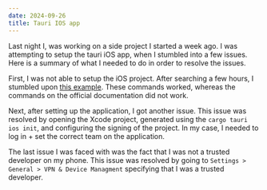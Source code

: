 ```yaml
---
date: 2024-09-26
title: Tauri IOS app
---
```


Last night I, was working on a side project I started a week ago. I was attempting to setup the tauri iOS app, when I stumbled into a few issues. Here is a summary of what I needed to do in order to resolve the issues.

First, I was not able to setup the iOS project. After searching a few hours, I stumbled upon [this example](https://github.com/edsky/tauri_yew_ios). These commands worked, whereas the commands on the official documentation did not work.

Next, after setting up the application, I got another issue. This issue was resolved by opening the Xcode project, generated using the `cargo tauri ios init`, and configuring the signing of the project. In my case, I needed to log in + set the correct team on the application.

The last issue I was faced with was the fact that I was not a trusted developer on my phone. This issue was resolved by going to `Settings > General > VPN & Device Managment` specifying that I was a trusted developer.
